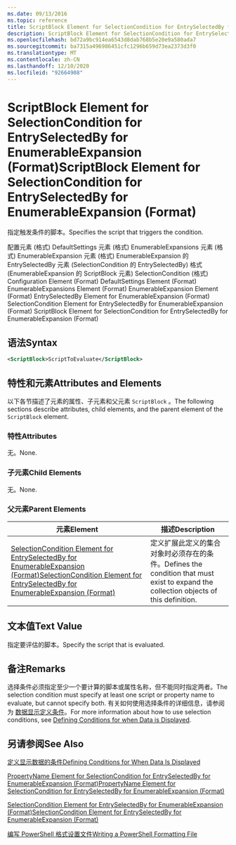```yaml
---
ms.date: 09/13/2016
ms.topic: reference
title: ScriptBlock Element for SelectionCondition for EntrySelectedBy for EnumerableExpansion (Format)
description: ScriptBlock Element for SelectionCondition for EntrySelectedBy for EnumerableExpansion (Format)
ms.openlocfilehash: bd72a9bc914ea6543d8dab768b5e20e9a580ada7
ms.sourcegitcommit: ba7315a496986451cfc1296b659d73ea2373d3f0
ms.translationtype: MT
ms.contentlocale: zh-CN
ms.lasthandoff: 12/10/2020
ms.locfileid: "92664908"
---
```

# <a name="scriptblock-element-for-selectioncondition-for-entryselectedby-for-enumerableexpansion-format"></a><span data-ttu-id="9d69e-103">ScriptBlock Element for SelectionCondition for EntrySelectedBy for EnumerableExpansion (Format)</span><span class="sxs-lookup"><span data-stu-id="9d69e-103">ScriptBlock Element for SelectionCondition for EntrySelectedBy for EnumerableExpansion (Format)</span></span>

<span data-ttu-id="9d69e-104">指定触发条件的脚本。</span><span class="sxs-lookup"><span data-stu-id="9d69e-104">Specifies the script that triggers the condition.</span></span>

<span data-ttu-id="9d69e-105">配置元素 (格式) DefaultSettings 元素 (格式) EnumerableExpansions 元素 (格式) EnumerableExpansion 元素 (格式) EnumerableExpansion 的 EntrySelectedBy 元素 (SelectionCondition 的 EntrySelectedBy) 格式 (EnumerableExpansion 的 ScriptBlock 元素) SelectionCondition (格式) </span><span class="sxs-lookup"><span data-stu-id="9d69e-105">Configuration Element (Format) DefaultSettings Element (Format) EnumerableExpansions Element (Format) EnumerableExpansion Element (Format) EntrySelectedBy Element for EnumerableExpansion (Format) SelectionCondition Element for EntrySelectedBy for EnumerableExpansion (Format) ScriptBlock Element for SelectionCondition for EntrySelectedBy for EnumerableExpansion (Format)</span></span>

## <a name="syntax"></a><span data-ttu-id="9d69e-106">语法</span><span class="sxs-lookup"><span data-stu-id="9d69e-106">Syntax</span></span>

```xml
<ScriptBlock>ScriptToEvaluate</ScriptBlock>
```

## <a name="attributes-and-elements"></a><span data-ttu-id="9d69e-107">特性和元素</span><span class="sxs-lookup"><span data-stu-id="9d69e-107">Attributes and Elements</span></span>

<span data-ttu-id="9d69e-108">以下各节描述了元素的属性、子元素和父元素 `ScriptBlock` 。</span><span class="sxs-lookup"><span data-stu-id="9d69e-108">The following sections describe attributes, child elements, and the parent element of the `ScriptBlock` element.</span></span>

### <a name="attributes"></a><span data-ttu-id="9d69e-109">特性</span><span class="sxs-lookup"><span data-stu-id="9d69e-109">Attributes</span></span>

<span data-ttu-id="9d69e-110">无。</span><span class="sxs-lookup"><span data-stu-id="9d69e-110">None.</span></span>

### <a name="child-elements"></a><span data-ttu-id="9d69e-111">子元素</span><span class="sxs-lookup"><span data-stu-id="9d69e-111">Child Elements</span></span>

<span data-ttu-id="9d69e-112">无。</span><span class="sxs-lookup"><span data-stu-id="9d69e-112">None.</span></span>

### <a name="parent-elements"></a><span data-ttu-id="9d69e-113">父元素</span><span class="sxs-lookup"><span data-stu-id="9d69e-113">Parent Elements</span></span>

|<span data-ttu-id="9d69e-114">元素</span><span class="sxs-lookup"><span data-stu-id="9d69e-114">Element</span></span>|<span data-ttu-id="9d69e-115">描述</span><span class="sxs-lookup"><span data-stu-id="9d69e-115">Description</span></span>|
|-------------|-----------------|
|[<span data-ttu-id="9d69e-116">SelectionCondition Element for EntrySelectedBy for EnumerableExpansion (Format)</span><span class="sxs-lookup"><span data-stu-id="9d69e-116">SelectionCondition Element for EntrySelectedBy for EnumerableExpansion (Format)</span></span>](./selectioncondition-element-for-entryselectedby-for-enumerableexpansion-format.md)|<span data-ttu-id="9d69e-117">定义扩展此定义的集合对象时必须存在的条件。</span><span class="sxs-lookup"><span data-stu-id="9d69e-117">Defines the condition that must exist to expand the collection objects of this definition.</span></span>|

## <a name="text-value"></a><span data-ttu-id="9d69e-118">文本值</span><span class="sxs-lookup"><span data-stu-id="9d69e-118">Text Value</span></span>

<span data-ttu-id="9d69e-119">指定要评估的脚本。</span><span class="sxs-lookup"><span data-stu-id="9d69e-119">Specify the script that is evaluated.</span></span>

## <a name="remarks"></a><span data-ttu-id="9d69e-120">备注</span><span class="sxs-lookup"><span data-stu-id="9d69e-120">Remarks</span></span>

<span data-ttu-id="9d69e-121">选择条件必须指定至少一个要计算的脚本或属性名称，但不能同时指定两者。</span><span class="sxs-lookup"><span data-stu-id="9d69e-121">The selection condition must specify at least one script or property name to evaluate, but cannot specify both.</span></span> <span data-ttu-id="9d69e-122">有关如何使用选择条件的详细信息，请参阅为 [数据显示定义条件](./defining-conditions-for-displaying-data.md)。</span><span class="sxs-lookup"><span data-stu-id="9d69e-122">For more information about how to use selection conditions, see [Defining Conditions for when Data is Displayed](./defining-conditions-for-displaying-data.md).</span></span>

## <a name="see-also"></a><span data-ttu-id="9d69e-123">另请参阅</span><span class="sxs-lookup"><span data-stu-id="9d69e-123">See Also</span></span>

[<span data-ttu-id="9d69e-124">定义显示数据的条件</span><span class="sxs-lookup"><span data-stu-id="9d69e-124">Defining Conditions for When Data Is Displayed</span></span>](./defining-conditions-for-displaying-data.md)

[<span data-ttu-id="9d69e-125">PropertyName Element for SelectionCondition for EntrySelectedBy for EnumerableExpansion (Format)</span><span class="sxs-lookup"><span data-stu-id="9d69e-125">PropertyName Element for SelectionCondition for EntrySelectedBy for EnumerableExpansion (Format)</span></span>](./propertyname-element-for-selectioncondition-for-entryselectedby-for-enumerableexpansion-format.md)

[<span data-ttu-id="9d69e-126">SelectionCondition Element for EntrySelectedBy for EnumerableExpansion (Format)</span><span class="sxs-lookup"><span data-stu-id="9d69e-126">SelectionCondition Element for EntrySelectedBy for EnumerableExpansion (Format)</span></span>](./selectioncondition-element-for-entryselectedby-for-enumerableexpansion-format.md)

[<span data-ttu-id="9d69e-127">编写 PowerShell 格式设置文件</span><span class="sxs-lookup"><span data-stu-id="9d69e-127">Writing a PowerShell Formatting File</span></span>](./writing-a-powershell-formatting-file.md)
